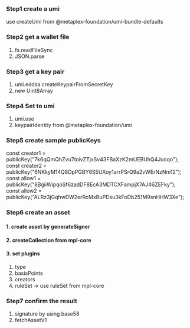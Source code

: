 ### Step1 create a umi

use createUmi from @metaplex-foundation/umi-bundle-defaults

### Step2 get a wallet file

1. fs.readFileSync
2. JSON.parse

### Step3 get a key pair

1. umi.eddsa.createKeypairFromSecretKey
2. new Uint8Array

### Step4 Set to umi

1. umi.use
2. keypairIdentity from @metaplex-foundation/umi

### Step5 create sample publicKeys

const creator1 = publicKey("7k6qQmQhZvu7toivZTjxSv43FBaXzK2mUEBUhQ4Jucqo");  
const creator2 = publicKey("6NKkyM14Q8DpPGBY6S5UXoy1arrPSrQ9a2vWErNzNm12");  
const allow1 = publicKey("8BgiiWipqoSf6zadDF8EcA3MDTCXFampjX7AJ46ZEFky");  
const allow2 = publicKey("ALRz3jGqhwDW2erRcMxBuPDsu3kFoDb251M9snHHW3Xe");

### Step6 create an asset

#### 1. create asset by generateSigner

#### 2. createCollection from mpl-core

#### 3. set plugins

1. type
2. basisPoints
3. creators
4. ruleSet
   -> use ruleSet from mpl-core

### Step7 confirm the result

1. signature by using base58
2. fetchAssetV1
